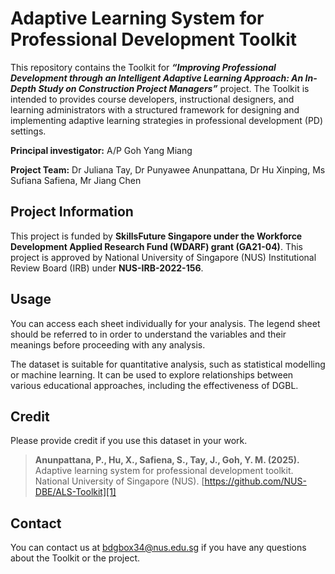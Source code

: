 # Adaptive Learning System for Professional Development Toolkit
This repository contains the Toolkit for _**“Improving Professional Development through an Intelligent Adaptive Learning Approach: An In-Depth Study on Construction Project Managers”**_ project. The Toolkit is intended to provides course developers, instructional designers, and learning administrators with a structured framework for designing and implementing adaptive learning strategies in professional development (PD) settings.

**Principal investigator:** A/P Goh Yang Miang

**Project Team:** Dr Juliana Tay, Dr Punyawee Anunpattana, Dr Hu Xinping, Ms Sufiana Safiena, Mr Jiang Chen

## Project Information
This project is funded by **SkillsFuture Singapore under the Workforce Development Applied Research Fund (WDARF) grant (GA21-04)**. This project is approved by National University of Singapore (NUS) Institutional Review Board (IRB) under **NUS-IRB-2022-156**. 

## Usage
You can access each sheet individually for your analysis. The legend sheet should be referred to in order to understand the variables and their meanings before proceeding with any analysis. 

The dataset is suitable for quantitative analysis, such as statistical modelling or machine learning. It can be used to explore relationships between various educational approaches, including the effectiveness of DGBL.

## Credit
Please provide credit if you use this dataset in your work. 
> **Anunpattana, P., Hu, X., Safiena, S., Tay, J., Goh, Y. M. (2025).** Adaptive learning system for professional development toolkit. National University of Singapore (NUS). [https://github.com/NUS-DBE/ALS-Toolkit][1]

## Contact
You can contact us at [bdgbox34@nus.edu.sg][2] if you have any questions about the Toolkit or the project. 

[1]:	https://github.com/NUS-DBE/ALS-Toolkit
[2]:	mailto:bdgbox34@nus.edu.sg
